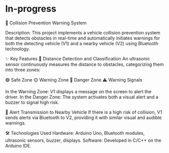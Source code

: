 # In-progress
🚗 Collision Prevention Warning System

Description:
This project implements a vehicle collision prevention system that detects obstacles in real-time and automatically initiates warnings for both the detecting vehicle (V1) and a nearby vehicle (V2) using Bluetooth technology.

✨ Key Features
📏 Distance Detection and Classification
An ultrasonic sensor continuously measures the distance to obstacles, categorizing them into three zones:

🟢 Safe Zone
🟡 Warning Zone
🔴 Danger Zone
⚠️ Warning Signals

In the Warning Zone: V1 displays a message on the screen to alert the driver.
In the Danger Zone: The system activates both a visual alert and a buzzer to signal high risk.

📲 Alert Transmission to Nearby Vehicle
If there is a high risk of collision, V1 sends alerts via Bluetooth to V2, providing it with similar visual and audible warnings.

🛠️ Technologies Used
Hardware: Arduino Uno, Bluetooth modules, ultrasonic sensors, buzzer, displays.
Software: Developed in C/C++ on the Arduino IDE.

